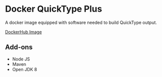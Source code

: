 # Docker QuickType Plus

A docker image equipped with software needed to build QuickType output.

[DockerHub Image](https://hub.docker.com/r/germanp173/quicktype-plus)

## Add-ons

- Node JS
- Maven
- Open JDK 8
